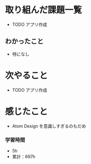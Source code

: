 # 取り組んだ課題一覧

- TODO アプリ作成

## わかったこと

- 特になし

# 次やること

- TODO アプリ作成

# 感じたこと

- Atom Design を意識しすぎるのもだめ

### 学習時間

- 5h
- 累計：697h
